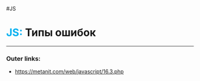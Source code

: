#JS
# <font color="#00b0f0">JS:</font> Типы ошибок
---
### Outer links:
- https://metanit.com/web/javascript/16.3.php